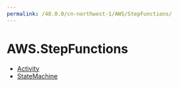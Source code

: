 ```yaml
---
permalink: /48.0.0/cn-northwest-1/AWS/StepFunctions/
---
```


# AWS.StepFunctions



* [Activity](Activity.md)
* [StateMachine](StateMachine.md)